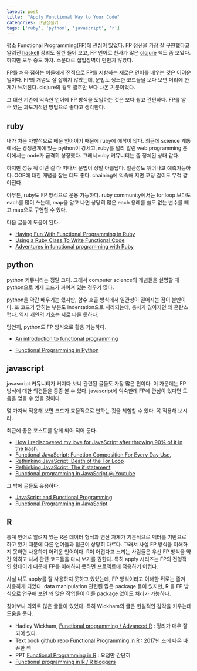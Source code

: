 ```yaml
---
layout: post
title:  "Apply Functional Way to Your Code"
categories: 코딩삽질기
tags: ['ruby', 'python', 'javascript', 'r']
---
```


평소 Functional Programming(FP)에 관심이 있었다. FP 정신을 가장 잘 구현했다고 알려진 [haskell](https://www.haskell.org/) 강의도 잠깐 들어 보고, FP 언어로 찬사가 많은 [clojure](https://clojure.org/) 책도 좀 보았다. 하지만 모두 중도 하차. 소문대로 집입장벽이 만만치 않았다.

FP를 처음 접하는 이들에게 전적으로 FP를 지향하는 새로운 언어를 배우는 것은 어려운 일이다. FP의 개념도 잘 잡히지 않았는데, 문법도 생소한 코드들을 보다 보면 머리에 한계가 느껴진다. clojure의 경우 괄호만 보다 나온 기분이었다.

그 대신 기존에 익숙한 언어에 FP 방식을 도입하는 것은 보다 쉽고 간편하다. FP를 알 수 있는 과도기적인 방법으로  좋다고 생각한다.


## ruby

내가 처음 자발적으로 배운 언어이기 때문에 ruby에 애착이 많다. 최근에 science 계통에서는 경쟁관계에 있는 python이 강세고, ruby를 널리 알린 web programming 분야에서는 node가 급격히 성장했다. 그래서 ruby 커뮤니티는 좀 정체된 상태 같다.

하지만 성능 뭐 이런 걸 다 떠나서 문법이 정말 아름답다. 일관성도 뛰어나고 예측가능하다. OOP에 대한 개념을 잡는 데도 좋다. chaining에 익숙해 지면 코딩 길이도 무척 짧아진다.  

아무튼, ruby도 FP 방식으로 운용 가능하다. ruby community에서는 for loop 보다도 each를 많이 쓰는데, map을 알고 나면
 상당히 많은 each 용례를 쓸모 없는 변수를 빼고 map으로 구현할 수 있다.

다음 글들이 도움이 된다.

* [Having Fun With Functional Programming in Ruby](http://aurelien-herve.com/blog/2014/02/27/some-cool-functional-programming-with-ruby/)
* [Using a Ruby Class To Write Functional Code](http://patshaughnessy.net/2014/4/8/using-a-ruby-class-to-write-functional-code)
* [Adventures in functional programming with Ruby](http://naildrivin5.com/blog/2012/07/17/adventures-in-functional-programming-with-ruby.html)


## python

python 커뮤니티는 정말 크다. 그래서 computer science의 개념들을 설명할 때 python으로 예제 코드가 짜여져 있는 경우가 많다.

python을 약간 배우기는 했지만, 함수 호출 방식에서 일관성이 떨어지는 점이 불만이다. 또 코드가 닫히는 부분도 indentation으로 처리되는데, 층차가 많아지면 꽤 혼란스럽다. 역시 개인의 기호는 서로 다른 듯하다.

당연히, python도 FP 방식으로 활용 가능하다.

* [An introduction to functional programming](https://codewords.recurse.com/issues/one/an-introduction-to-functional-programming)

* [Functional Programming in Python](http://www.oreilly.com/programming/free/files/functional-programming-python.pdf)

## javascript


javascript 커뮤니티가 커지다 보니 관련된 글들도 가장 많은 편이다. 이 가운데는 FP 방식에 대한 의견들을 종종 볼 수 있다. javascript에 익숙한데 FP에 관심이 있다면 도움을 얻을 수 있을 것이다.

몇 가지씩 적용해 보면 코드가 효율적으로 변하는 것을 체험할 수 있다. 꼭 적용해 보시라.

최근에 좋은 포스트를 알게 되어 적어 둔다.

* [How I rediscovered my love for JavaScript after throwing 90% of it in the trash.](https://hackernoon.com/how-i-rediscovered-my-love-for-javascript-after-throwing-90-of-it-in-the-trash-f1baed075d1b)
* [Functional JavaScript: Function Composition For Every Day Use.](https://hackernoon.com/javascript-functional-composition-for-every-day-use-22421ef65a10)
* [Rethinking JavaScript: Death of the For Loop](https://hackernoon.com/rethinking-javascript-death-of-the-for-loop-c431564c84a8)
* [Rethinking JavaScript: The if statement](https://hackernoon.com/rethinking-javascript-the-if-statement-b158a61cd6cb)
* [Functional programming in JavaScript @ Youtube](https://www.youtube.com/playlist?list=PL0zVEGEvSaeEd9hlmCXrk5yUyqUag-n84)


그 밖에 글들도 유용하다.

* [JavaScript and Functional Programming](https://bethallchurch.github.io/JavaScript-and-Functional-Programming/?utm_source=javascriptweekly&utm_medium=email)
* [Functional Programming in JavaScript](https://dzone.com/refcardz/functional-programming-with-javascript)


## R


통계 언어로 알려져 있는 R은 데이터 형식과 연산 자체가 기본적으로 벡터를 기반으로 하고 있기 때문에 다른 언어들과 접근이 상당히 다르다. 그래서 사실 FP 방식을 이해하지 못하면 사용하기 어려운 언어이다. R이 어렵다고 느끼는 사람들은 우선 FP 방식을 약간 익히고 나서 관련 코드들을 다시 보기를 권한다. 특히 apply 시리즈는 FP의 전형적인 형태이기 때문에 FP를 이해하지 못하면 프로젝트에 적용하기 어렵다.

사실 나도 apply를 잘 사용하지 못하고 있었는데, FP 방식이라고 이해한 뒤로는 즐겨 사용하게 되었다. data manipulation 관련된 많은 package 들이 있지만, R 을 FP 방식으로 연구해 보면 꽤 많은 작업들이 이들 package 없이도 처리가 가능하다.

찾아보니 의외로 많은 글들이 있었다. 특히 Wickham의 글은 현실적인 감각을 키우는데 도움을 준다.

* Hadley Wickham, [Functional programming / Advanced R](http://adv-r.had.co.nz/Functional-programming.html) : 정리가 매우 잘 되어 있다.
* Text book github repo [Functional Programming in R](https://github.com/mailund/functional-programming-in-R) : 2017년 초에 나온 따끈한 책
* PPT [Functional Programming in R](http://www.rmanchester.org/presentations/2013/05/ManchesterR_-_FP_in_R_-_David_Springate_-_20130502.pdf) : 요점만 간단히
* [Functional programming in R / R bloggers](https://www.r-bloggers.com/functional-programming-in-r/)
